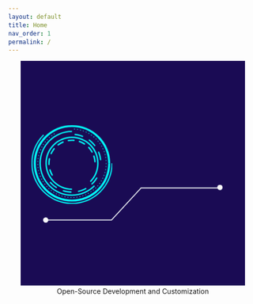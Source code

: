 ```yaml
---
layout: default
title: Home
nav_order: 1
permalink: /
---
```


<p align="center"><img width="90%" src="assets/AppLogo.gif" /><br />
Open-Source Development and Customization</p>
